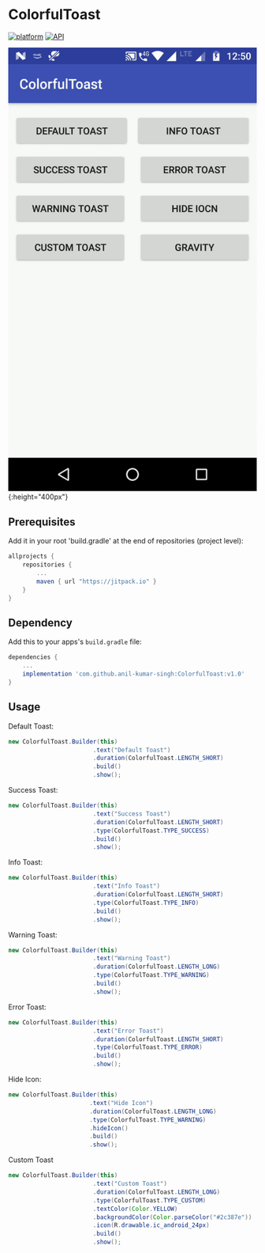 # ColorfulToast
[![platform](https://img.shields.io/badge/platform-Android-yellow.svg)](https://www.android.com)
[![API](https://img.shields.io/badge/API-19%2B-brightgreen.svg?style=plastic)](https://android-arsenal.com/api?level=19)


![](output.gif){:height="400px"}

## Prerequisites

Add it in your root 'build.gradle' at the end of repositories (project level):

```gradle
allprojects {
	repositories {
		...
		maven { url "https://jitpack.io" }
	}
}
```

## Dependency

Add this to your apps's `build.gradle` file:

```gradle
dependencies {
	...
	implementation 'com.github.anil-kumar-singh:ColorfulToast:v1.0'
}
```
## Usage


Default Toast:

``` java
new ColorfulToast.Builder(this)
                        .text("Default Toast")
                        .duration(ColorfulToast.LENGTH_SHORT)
                        .build()
                        .show();
```
Success Toast:

``` java
new ColorfulToast.Builder(this)
                        .text("Success Toast")
                        .duration(ColorfulToast.LENGTH_SHORT)
                        .type(ColorfulToast.TYPE_SUCCESS)
                        .build()
                        .show();
```
Info Toast:

``` java
new ColorfulToast.Builder(this)
                        .text("Info Toast")
                        .duration(ColorfulToast.LENGTH_SHORT)
                        .type(ColorfulToast.TYPE_INFO)
                        .build()
                        .show();
```
Warning Toast:

``` java
new ColorfulToast.Builder(this)
                        .text("Warning Toast")
                        .duration(ColorfulToast.LENGTH_LONG)
                        .type(ColorfulToast.TYPE_WARNING)
                        .build()
                        .show();
```
Error Toast:

``` java
new ColorfulToast.Builder(this)
                        .text("Error Toast")
                        .duration(ColorfulToast.LENGTH_SHORT)
                        .type(ColorfulToast.TYPE_ERROR)
                        .build()
                        .show();
```
Hide Icon:

``` java
new ColorfulToast.Builder(this)
                       .text("Hide Icon")
                       .duration(ColorfulToast.LENGTH_LONG)
                       .type(ColorfulToast.TYPE_WARNING)
                       .hideIcon()
                       .build()
                       .show();
```
Custom Toast

``` java
new ColorfulToast.Builder(this)
                        .text("Custom Toast")
                        .duration(ColorfulToast.LENGTH_LONG)
                        .type(ColorfulToast.TYPE_CUSTOM)
                        .textColor(Color.YELLOW)
                        .backgroundColor(Color.parseColor("#2c387e"))
                        .icon(R.drawable.ic_android_24px)
                        .build()
                        .show();

```


